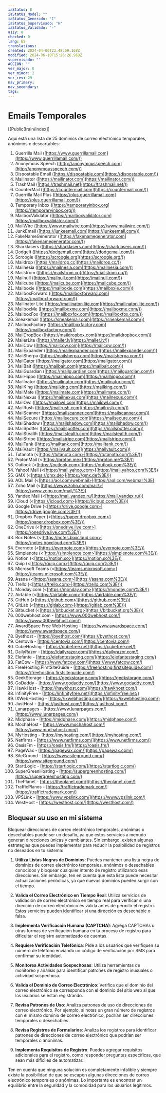 ```yaml
---
iaStatus: 8
iaStatus_Model: ""
iaStatus_Generado: "I"
iaStatus_Supervisado: "H"
iaStatus_Validado: "-"
a11y: 0
checked: 0
lang: ES
translations: 
created: 2024-04-06T23:48:59.168Z
modified: 2024-06-10T15:26:26.968Z
supervisado: ""
ACCION: ""
ver_major: 0
ver_minor: 2
ver_rev: 29
nav_primary: 
nav_secondary: 
tags:
---
```

# Emails Temporales

[[PublicBrain/Index]]


Aquí está una lista de 25 dominios de correo electrónico temporales, anónimos o descartables:

1. Guerrilla Mail ([https://www.guerrillamail.com](https://www.guerrillamail.com/))
2. Anonymous Speech ([http://anonymousspeech.com](http://anonymousspeech.com/))
3. Dispostable Email ([https://dispostable.com](https://dispostable.com/))
4. Mailinator ([https://mailinator.com](https://mailinator.com/))
5. TrashMail ([https://trashmail.net](https://trashmail.net/))
6. CounterMail ([https://countermail.com](https://countermail.com/))
7. Guerrilla Mail Plus ([https://plus.guerrillamail.com](https://plus.guerrillamail.com/))
8. Temporary Inbox ([https://temporaryinbox.org](https://temporaryinbox.org/))
9. MailboxValidator ([https://mailboxvalidator.com](https://mailboxvalidator.com/))
10. MailWire ([https://www.mailwire.com](https://www.mailwire.com/))
11. JunkEmail ([https://junkeemail.com](https://junkeemail.com/))
12. FakeNameGenerator ([https://fakenamegenerator.com](https://fakenamegenerator.com/))
13. Sharklasers ([https://sharklasers.com](https://sharklasers.com/))
14. DodgeIt ([https://dodgemail.com](https://dodgemail.com/))
15. Scroogle ([https://scroogle.org](https://scroogle.org/))
16. Maildrop ([https://maildrop.cc](https://maildrop.cc/))
17. Mailnesia ([https://mailnesia.com](https://mailnesia.com/))
18. Mailstrom ([https://mailstrom.co](https://mailstrom.co/))
19. Mailnull ([https://mailnull.com](https://mailnull.com/))
20. Mailcube ([https://mailcube.com](https://mailcube.com/))
21. Mailboxie ([https://mailboxie.com](https://mailboxie.com/))
22. MailboxForward ([https://mailboxforward.com](https://mailboxforward.com/))
23. Mailinator Lite ([https://mailinator-lite.com](https://mailinator-lite.com/))
24. MailboxMe ([https://mailboxme.com](https://mailboxme.com/))
25. MailboxFox ([https://mailboxfox.com](https://mailboxfox.com/))
26. Sneakemail ([https://sneakemail.com](https://sneakemail.com/))
27. MailboxFactory ([https://mailboxfactory.com](https://mailboxfactory.com/))
28. MailDropBox ([https://maildropbox.com](https://maildropbox.com/))
29. MailerLite ([https://mailer.lv](https://mailer.lv/))
30. MailCow ([https://mailcow.com](https://mailcow.com/))
31. MailExpander ([https://mailexpander.com](https://mailexpander.com/))
32. MailSherpa ([https://mailsherpa.com](https://mailsherpa.com/))
33. MailGator ([https://mailgator.com](https://mailgator.com/))
34. MailBait ([https://mailbait.com](https://mailbait.com/))
35. MailGuardian ([https://mailguardian.com](https://mailguardian.com/))
36. MailHippo ([https://mailhippo.com](https://mailhippo.com/))
37. MailInator ([https://mailinator.com](https://mailinator.com/))
38. MailKing ([https://mailking.com](https://mailking.com/))
39. MailMate ([https://mailmate.com](https://mailmate.com/))
40. MailNexus ([https://mailnexus.com](https://mailnexus.com/))
41. MailOwl ([https://mailowl.com](https://mailowl.com/))
42. MailRush ([https://mailrush.com](https://mailrush.com/))
43. MailScanner ([https://mailscanner.com](https://mailscanner.com/))
44. MailSecure ([https://mailsecure.com](https://mailsecure.com/))
45. MailShadow ([https://mailshadow.com](https://mailshadow.com/))
46. MailSpotter ([https://mailspotter.com](https://mailspotter.com/))
47. MailStealth ([https://mailstealth.com](https://mailstealth.com/))
48. MailStripe ([https://mailstripe.com](https://mailstripe.com/))
49. MailTank ([https://mailtank.com](https://mailtank.com/))
50. MailVault ([https://mailvault.com](https://mailvault.com/))
51. Tutanota (<[https://tutanota.com>](https://tutanota.com%3E/))
52. ProtonMail (<[https://proton.me>](https://proton.me%3E/))
53. Outlook (<[https://outlook.com>](https://outlook.com%3E/))
54. Yahoo! Mail (<[https://mail.yahoo.com>](https://mail.yahoo.com%3E/))
55. GMX (<[https://gmx.de>](https://gmx.de%3E/))
56. AOL Mail (<[https://aol.com/webmail>](https://aol.com/webmail%3E)
57. Zoho Mail (<[https://www.zoho.com/mail/>](https://www.zoho.com/mail/%3E))
58. Yandex Mail (<[https://mail.yandex.ru/](https://mail.yandex.ru/))
59. iCloud (<[https://icloud.com>](https://icloud.com%3E/))
60. Google Drive (<[https://drive.google.com>](https://drive.google.com%3E/))
61. Dropbox Paper (<[https://paper.dropbox.com>](https://paper.dropbox.com%3E/))
62. OneDrive (<[https://onedrive.live.com>](https://onedrive.live.com%3E/))
63. Box Notes (<[https://notes.boxcloud.com>](https://notes.boxcloud.com%3E/))
64. Evernote (<[https://evernote.com>](https://evernote.com%3E/))
65. Simplenote (<[https://simplenote.com>](https://simplenote.com%3E/))
66. Notion (<[https://notion.so>](https://notion.so%3E/))
67. Quip (<[https://quip.com>](https://quip.com%3E/))
68. Microsoft Teams (<[https://teams.microsoft.com>](https://teams.microsoft.com%3E/))
69. Asana (<[https://asana.com>](https://asana.com%3E/))
70. Trello (<[https://trello.com>](https://trello.com%3E/))
71. Monday.com (<[https://monday.com>](https://monday.com%3E/))
72. Airtable (<[https://airtable.com>](https://airtable.com%3E/))
73. GitHub (<[https://github.com>](https://github.com%3E/))
74. GitLab (<[https://gitlab.com>](https://gitlab.com%3E/))
75. Bitbucket (<[https://bitbucket.org>](https://bitbucket.org%3E/))
76. 000webhost.com - [https://www.000webhost.com/](https://www.000webhost.com/)
77. AwardSpace Free Web Hosting - [https://www.awardspace.com/](https://www.awardspace.com/)
78. Byethost - [https://byethost.com/](https://byethost.com/)
79. Centovia - [https://centovia.com/](https://centovia.com/)
80. CubeHosting - [https://cubefree.net/](https://cubefree.net/)
81. DailyRazor - [https://dailyrazor.com/](https://dailyrazor.com/)
82. Elefante - [https://elefantestaging.com/](https://elefantestaging.com/)
83. FatCow - [https://www.fatcow.com/](https://www.fatcow.com/)
84. FreeHosting.FirstSiteGuide - [https://freehosting.firstsiteguide.com/](https://freehosting.firstsiteguide.com/)
85. GeekStorage - [https://geekstorage.com/](https://geekstorage.com/)
86. GoDaddy - [https://www.godaddy.com/](https://www.godaddy.com/)
87. HawkHost - [https://hawkhost.com/](https://hawkhost.com/)
88. InfinityFree - [https://infinityfree.net/](https://infinityfree.net/)
89. IXWebHosting - [https://ixwebhosting.com/](https://ixwebhosting.com/)
90. JustHost - [https://justhost.com/](https://justhost.com/)
91. Lunarpages - [https://www.lunarpages.com/](https://www.lunarpages.com/)
92. Midphase - [https://midphase.com/](https://midphase.com/)
93. MochaHost - [https://www.mochahost.com/](https://www.mochahost.com/)
94. MyHosting - [https://myhosting.com/](https://myhosting.com/)
95. Netfirms - [https://www.netfirms.com/](https://www.netfirms.com/)
96. OasisFm - [https://oasis.fm/](https://oasis.fm/)
97. PageWax - [https://pagewax.com/](https://pagewax.com/)
98. SiteGround - [https://www.siteground.com/](https://www.siteground.com/)
99. StartLogic - [https://startlogic.com/](https://startlogic.com/)
100. SuperGreenHosting - [https://supergreenhosting.com/](https://supergreenhosting.com/)
101. ThePlanet - [https://theplanet.com/](https://theplanet.com/)
102. TrafficPlanos - [https://traffictrademark.com/](https://traffictrademark.com/)
103. VPSLink - [https://www.vpslink.com/](https://www.vpslink.com/)
104. WestHost - [https://westhost.com/](https://westhost.com/)
## Bloquear su uso en mi sistema

Bloquear direcciones de correo electrónico temporales, anónimas o desechables puede ser un desafío, ya que estos servicios a menudo generan direcciones únicas y cambiantes. Sin embargo, existen algunas estrategias que puedes implementar para reducir la posibilidad de registros no deseados en tu sistema:

1. **Utiliza Listas Negras de Dominios**: Puedes mantener una lista negra de dominios de correo electrónico temporales, anónimos o desechables conocidos y bloquear cualquier intento de registro utilizando esas direcciones. Sin embargo, ten en cuenta que esta lista puede necesitar actualizaciones periódicas, ya que nuevos dominios pueden surgir con el tiempo.
    
2. **Valida el Correo Electrónico en Tiempo Real**: Utiliza servicios de validación de correo electrónico en tiempo real para verificar si una dirección de correo electrónico es válida antes de permitir el registro. Estos servicios pueden identificar si una dirección es desechable o falsa.
    
3. **Implementa Verificación Humana (CAPTCHA)**: Agrega CAPTCHAs u otras formas de verificación humana en tu proceso de registro para dificultar el registro automatizado de cuentas.
    
4. **Requiere Verificación Telefónica**: Pide a los usuarios que verifiquen su número de teléfono enviando un código de verificación por SMS para confirmar su identidad.
    
5. **Monitorea Actividades Sospechosas**: Utiliza herramientas de monitoreo y análisis para identificar patrones de registro inusuales o actividad sospechosa.
    
6. **Valida el Dominio de Correo Electrónico**: Verifica que el dominio del correo electrónico se corresponda con el dominio del sitio web al que los usuarios se están registrando.
    
7. **Revisa Patrones de Uso**: Analiza patrones de uso de direcciones de correo electrónico. Por ejemplo, si notas un gran número de registros con el mismo dominio de correo electrónico, podrían ser direcciones temporales o desechables.
    
8. **Revisa Registros de Formularios**: Analiza los registros para identificar patrones de direcciones de correo electrónico que podrían ser temporales o anónimas.
    
9. **Implementa Requisitos de Registro**: Puedes agregar requisitos adicionales para el registro, como responder preguntas específicas, que sean más difíciles de automatizar.
    

Ten en cuenta que ninguna solución es completamente infalible y siempre existe la posibilidad de que se escapen algunas direcciones de correo electrónico temporales o anónimas. Lo importante es encontrar un equilibrio entre la seguridad y la comodidad para los usuarios legítimos.
